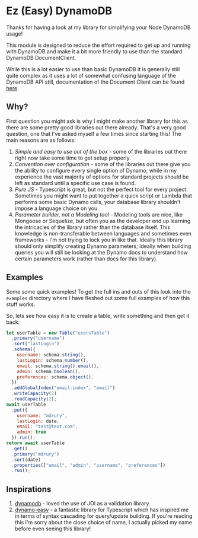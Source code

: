 # Ez (Easy) DynamoDB

Thanks for having a look at my library for simplifying your Node DynamoDB usage!

This module is designed to reduce the effort required to get up and running with DynamoDB 
and make it a bit more friendly to use than the standard DynamoDB DocumentClient.

While this is a lot easier to use than basic DynamoDB it is generally still quite 
complex as it uses a lot of somewhat confusing language of the DynamoDB API still, 
documentation of the Document Client can be found [here](https://docs.aws.amazon.com/AWSJavaScriptSDK/latest/AWS/DynamoDB/DocumentClient.html).

## Why?

First question you might ask is why I might make another library for this as there are some pretty 
good libraries out there already. That's a very good question, one that I've asked myself a few
times since starting this! The main reasons are as follows:

1. *Simple and easy to use out of the box* - some of the libraries out there right now take some 
time to get setup properly.
2. *Convention over configuration* - some of the libraries out there give you the ability to configure
every single option of Dynamo, while in my experience the vast majority of options for standard
projects should be left as standard until a specific use case is found.
3. *Pure JS* - Typescript is great, but not the perfect tool for every project. Sometimes you might
want to put together a quick script or Lambda that performs some basic Dynamo calls, your database 
library shouldn't impose a language choice on you.
4. *Parameter builder, not a Modeling tool* - Modeling tools are nice, like Mongoose or Sequelize,
but often you as the developer end up learning the intricacies of the library rather than the 
database itself. This knowledge is non-transferable between languages and sometimes even frameworks -
I'm not trying to lock you in like that. Ideally this library should only simplify creating Dynamo
parameters; ideally when building queries you will still be looking at the Dynamo docs to understand how 
certain parameters work (rather than docs for this library).

## Examples
Some some quick examples! To get the full ins and outs of this look into the `examples` directory where 
I have fleshed out some full examples of how this stuff works.

So, lets see how easy it is to create a table, write something and then get it back:
```javascript
let userTable = new Table("usersTable")
  .primary("username")
  .sort("lastLogin")
  .schema({
    username: schema.string(),
    lastLogin: schema.number(),
    email: schema.string().email(),
    admin: schema.boolean(),
    preferences: schema.object(),
  })
  .addGlobalIndex("email-index", "email")
  .writeCapacity(2)
  .readCapacity(2);
await userTable
  .put({ 
    username: "mdrury", 
    lastLogin: date, 
    email: "test@test.com", 
    admin: true 
  }).run();
return await userTable
  .get()
  .primary("mdrury")
  .sort(date)
  .properties(["email", "admin", "username", "preferences"])
  .run();
```

## Inspirations
1. [dynamodb](https://github.com/baseprime/dynamodb) - loved the use of JOI as a validation library.
2. [dynamo-easy](https://github.com/shiftcode/dynamo-easy) - a fantastic library for Typescript which has 
inspired me in terms of syntax cascading for query/update building. If you're reading this I'm sorry
about the close choice of name, I actually picked my name before even seeing this library!